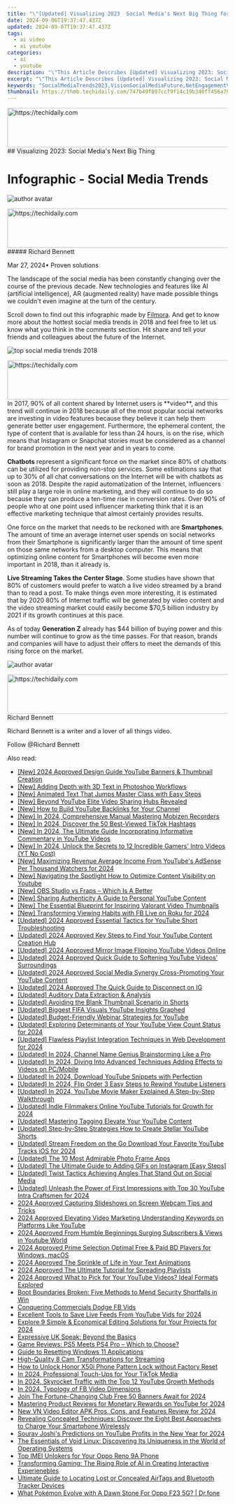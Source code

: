 ```yaml
---
title: "\"[Updated] Visualizing 2023  Social Media's Next Big Thing for 2024\""
date: 2024-09-06T19:37:47.437Z
updated: 2024-09-07T19:37:47.437Z
tags:
  - ai video
  - ai youtube
categories:
  - ai
  - youtube
description: "\"This Article Describes [Updated] Visualizing 2023: Social Media's Next Big Thing for 2024\""
excerpt: "\"This Article Describes [Updated] Visualizing 2023: Social Media's Next Big Thing for 2024\""
keywords: "SocialMediaTrends2023,VisionSocialMediaFuture,NetEngagementVisuals,DigitalContentShift,PlatformEvolution2023,OnlineInfluenceMapping,SocialImpactSighting"
thumbnail: https://thmb.techidaily.com/747b49f807ccf9f14c19b340ff456a78dd6771beaa7f3b2a1e86afcc1230369a.jpg
---
```


<!-- affiliate ads begin -->
<a href="https://ephamedtechinc.pxf.io/c/5597632/2137207/26400" target="_top" id="2137207">
  <img src="//a.impactradius-go.com/display-ad/26400-2137207" border="0" alt="https://techidaily.com" width="728" height="90"/>
</a>
<img height="0" width="0" src="https://ephamedtechinc.pxf.io/i/5597632/2137207/26400" style="position:absolute;visibility:hidden;" border="0" />
<!-- affiliate ads end -->
## Visualizing 2023: Social Media's Next Big Thing

# Infographic - Social Media Trends

![author avatar](https://images.wondershare.com/filmora/article-images/richard-bennett.jpg)

<!-- affiliate ads begin -->
<a href="https://appsumo.8odi.net/c/5597632/2118305/7443" target="_top" id="2118305">
  <img src="//a.impactradius-go.com/display-ad/7443-2118305" border="0" alt="https://techidaily.com" width="728" height="90"/>
</a>
<img height="0" width="0" src="https://appsumo.8odi.net/i/5597632/2118305/7443" style="position:absolute;visibility:hidden;" border="0" />
<!-- affiliate ads end -->
##### Richard Bennett

 Mar 27, 2024• Proven solutions

The landscape of the social media has been constantly changing over the course of the previous decade. New technologies and features like AI (artificial intelligence), AR (augmented reality) have made possible things we couldn't even imagine at the turn of the century.

Scroll down to find out this infographic made by [Filmora](https://tools.techidaily.com/wondershare/filmora/download/). And get to know more about the hottest social media trends in 2018 and feel free to let us know what you think in the comments section. Hit share and tell your friends and colleagues about the future of the Internet.

![top social media trends 2018](https://images.wondershare.com/filmora/article-images/top-social-media-trends-2018.jpg)

<!-- affiliate ads begin -->
<a href="https://ephamedtechinc.pxf.io/c/5597632/2136616/26400" target="_top" id="2136616">
  <img src="//a.impactradius-go.com/display-ad/26400-2136616" border="0" alt="https://techidaily.com" width="728" height="90"/>
</a>
<img height="0" width="0" src="https://ephamedtechinc.pxf.io/i/5597632/2136616/26400" style="position:absolute;visibility:hidden;" border="0" />
<!-- affiliate ads end -->
In 2017, 90% of all content shared by Internet users is **video**, and this trend will continue in 2018 because all of the most popular social networks are investing in video features because they believe it can help them generate better user engagement. Furthermore, the ephemeral content, the type of content that is available for less than 24 hours, is on the rise, which means that Instagram or Snapchat stories must be considered as a channel for brand promotion in the next year and in years to come.

**Chatbots** represent a significant force on the market since 80% of chatbots can be utilized for providing non-stop services. Some estimations say that up to 30% of all chat conversations on the Internet will be with chatbots as soon as 2018\. Despite the rapid automatization of the Internet, influencers still play a large role in online marketing, and they will continue to do so because they can produce a ten-time rise in conversion rates. Over 90% of people who at one point used influencer marketing think that it is an effective marketing technique that almost certainly provides results.

One force on the market that needs to be reckoned with are **Smartphones**. The amount of time an average internet user spends on social networks from their Smartphone is significantly larger than the amount of time spent on those same networks from a desktop computer. This means that optimizing online content for Smartphones will become even more important in 2018, than it already is.

**Live Streaming Takes the Center Stage**. Some studies have shown that 80% of customers would prefer to watch a live video streamed by a brand than to read a post. To make things even more interesting, it is estimated that by 2020 80% of Internet traffic will be generated by video content and the video streaming market could easily become $70,5 billion industry by 2021 if its growth continues at this pace.

As of today **Generation Z** already has $44 billion of buying power and this number will continue to grow as the time passes. For that reason, brands and companies will have to adjust their offers to meet the demands of this rising force on the market.

![author avatar](https://images.wondershare.com/filmora/article-images/richard-bennett.jpg)

<!-- affiliate ads begin -->
<a href="https://ephamedtechinc.pxf.io/c/5597632/2135473/26400" target="_top" id="2135473">
  <img src="//a.impactradius-go.com/display-ad/26400-2135473" border="0" alt="https://techidaily.com" width="728" height="90"/>
</a>
<img height="0" width="0" src="https://ephamedtechinc.pxf.io/i/5597632/2135473/26400" style="position:absolute;visibility:hidden;" border="0" />
<!-- affiliate ads end -->
Richard Bennett

Richard Bennett is a writer and a lover of all things video.

Follow @Richard Bennett


<ins class="adsbygoogle"
     style="display:block"
     data-ad-format="autorelaxed"
     data-ad-client="ca-pub-7571918770474297"
     data-ad-slot="1223367746"></ins>



<ins class="adsbygoogle"
     style="display:block"
     data-ad-client="ca-pub-7571918770474297"
     data-ad-slot="8358498916"
     data-ad-format="auto"
     data-full-width-responsive="true"></ins>





<span class="atpl-alsoreadstyle">Also read:</span>
<div><ul>
<li><a href="https://youtube-zero.techidaily.com/024-approved-design-guide-youtube-banners-and-thumbnail-creation/"><u>[New] 2024 Approved Design Guide YouTube Banners & Thumbnail Creation</u></a></li>
<li><a href="https://extra-information.techidaily.com/new-adding-depth-with-3d-text-in-photoshop-workflows/"><u>[New] Adding Depth with 3D Text in Photoshop Workflows</u></a></li>
<li><a href="https://youtube-lab.techidaily.com/nimated-text-that-jumps-master-class-with-easy-steps/"><u>[New] Animated Text That Jumps Master Class with Easy Steps</u></a></li>
<li><a href="https://youtube-lab.techidaily.com/eyond-youtube-elite-video-sharing-hubs-revealed/"><u>[New] Beyond YouTube Elite Video Sharing Hubs Revealed</u></a></li>
<li><a href="https://youtube-lab.techidaily.com/ow-to-build-youtube-backlinks-for-your-channel/"><u>[New] How to Build YouTube Backlinks for Your Channel</u></a></li>
<li><a href="https://screen-video-capture.techidaily.com/new-in-2024-comprehensive-manual-mastering-mobizen-recorders/"><u>[New] In 2024, Comprehensive Manual Mastering Mobizen Recorders</u></a></li>
<li><a href="https://tiktok-clips.techidaily.com/new-in-2024-discover-the-50-best-viewed-tiktok-hashtags/"><u>[New] In 2024, Discover the 50 Best-Viewed TikTok Hashtags</u></a></li>
<li><a href="https://youtube-lab.techidaily.com/n-2024-the-ultimate-guide-incorporating-informative-commentary-in-youtube-videos/"><u>[New] In 2024, The Ultimate Guide Incorporating Informative Commentary in YouTube Videos</u></a></li>
<li><a href="https://youtube-lab.techidaily.com/n-2024-unlock-the-secrets-to-12-incredible-gamers-intro-videos-yt-no-cost/"><u>[New] In 2024, Unlock the Secrets to 12 Incredible Gamers' Intro Videos (YT No Cost)</u></a></li>
<li><a href="https://youtube-lab.techidaily.com/aximizing-revenue-average-income-from-youtubes-adsense-per-thousand-watchers-for-2024/"><u>[New] Maximizing Revenue Average Income From YouTube's AdSense Per Thousand Watchers for 2024</u></a></li>
<li><a href="https://youtube-lab.techidaily.com/avigating-the-spotlight-how-to-optimize-content-visibility-on-youtube/"><u>[New] Navigating the Spotlight How to Optimize Content Visibility on Youtube</u></a></li>
<li><a href="https://video-capture.techidaily.com/new-obs-studio-vs-fraps-which-is-a-better/"><u>[New] OBS Studio vs Fraps – Which Is A Better</u></a></li>
<li><a href="https://youtube-lab.techidaily.com/haring-authenticity-a-guide-to-personal-youtube-content/"><u>[New] Sharing Authenticity A Guide to Personal YouTube Content</u></a></li>
<li><a href="https://youtube-lab.techidaily.com/he-essential-blueprint-for-inspiring-valorant-video-thumbnails/"><u>[New] The Essential Blueprint for Inspiring Valorant Video Thumbnails</u></a></li>
<li><a href="https://facebook-video-recording.techidaily.com/new-transforming-viewing-habits-with-fb-live-on-roku-for-2024/"><u>[New] Transforming Viewing Habits with FB Live on Roku for 2024</u></a></li>
<li><a href="https://youtube-lab.techidaily.com/ed-2024-approved-essential-tactics-for-youtube-short-troubleshooting/"><u>[Updated] 2024 Approved Essential Tactics for YouTube Short Troubleshooting</u></a></li>
<li><a href="https://youtube-lab.techidaily.com/ed-2024-approved-key-steps-to-find-your-youtube-content-creation-hub/"><u>[Updated] 2024 Approved Key Steps to Find Your YouTube Content Creation Hub</u></a></li>
<li><a href="https://youtube-lab.techidaily.com/ed-2024-approved-mirror-image-flipping-youtube-videos-online/"><u>[Updated] 2024 Approved Mirror Image Flipping YouTube Videos Online</u></a></li>
<li><a href="https://youtube-lab.techidaily.com/ed-2024-approved-quick-guide-to-softening-youtube-videos-surroundings/"><u>[Updated] 2024 Approved Quick Guide to Softening YouTube Videos' Surroundings</u></a></li>
<li><a href="https://youtube-lab.techidaily.com/ed-2024-approved-social-media-synergy-cross-promoting-your-youtube-content/"><u>[Updated] 2024 Approved Social Media Synergy Cross-Promoting Your YouTube Content</u></a></li>
<li><a href="https://instagram-video-files.techidaily.com/updated-2024-approved-the-quick-guide-to-disconnect-on-ig/"><u>[Updated] 2024 Approved The Quick Guide to Disconnect on IG</u></a></li>
<li><a href="https://screen-sharing-recording.techidaily.com/updated-auditory-data-extraction-and-analysis/"><u>[Updated] Auditory Data Extraction & Analysis</u></a></li>
<li><a href="https://youtube-lab.techidaily.com/ed-avoiding-the-blank-thumbnail-scenario-in-shorts/"><u>[Updated] Avoiding the Blank Thumbnail Scenario in Shorts</u></a></li>
<li><a href="https://youtube-lab.techidaily.com/ed-biggest-fifa-visuals-youtube-insights-graphed/"><u>[Updated] Biggest FIFA Visuals YouTube Insights Graphed</u></a></li>
<li><a href="https://youtube-lab.techidaily.com/ed-budget-friendly-webinar-strategies-for-youtube/"><u>[Updated] Budget-Friendly Webinar Strategies for YouTube</u></a></li>
<li><a href="https://youtube-lab.techidaily.com/ed-exploring-determinants-of-your-youtube-view-count-status-for-2024/"><u>[Updated] Exploring Determinants of Your YouTube View Count Status for 2024</u></a></li>
<li><a href="https://youtube-lab.techidaily.com/ed-flawless-playlist-integration-techniques-in-web-development-for-2024/"><u>[Updated] Flawless Playlist Integration Techniques in Web Development for 2024</u></a></li>
<li><a href="https://facebook-video-share.techidaily.com/updated-in-2024-channel-name-genius-brainstorming-like-a-pro/"><u>[Updated] In 2024, Channel Name Genius Brainstorming Like a Pro</u></a></li>
<li><a href="https://fox-cloud.techidaily.com/updated-in-2024-diving-into-advanced-techniques-adding-effects-to-videos-on-pcmobile/"><u>[Updated] In 2024, Diving Into Advanced Techniques Adding Effects to Videos on PC/Mobile</u></a></li>
<li><a href="https://youtube-lab.techidaily.com/ed-in-2024-download-youtube-snippets-with-perfection/"><u>[Updated] In 2024, Download YouTube Snippets with Perfection</u></a></li>
<li><a href="https://youtube-lab.techidaily.com/ed-in-2024-flip-order-3-easy-steps-to-rewind-youtube-listeners/"><u>[Updated] In 2024, Flip Order 3 Easy Steps to Rewind Youtube Listeners</u></a></li>
<li><a href="https://youtube-lab.techidaily.com/ed-in-2024-youtube-movie-maker-explained-a-step-by-step-walkthrough/"><u>[Updated] In 2024, YouTube Movie Maker Explained A Step-by-Step Walkthrough</u></a></li>
<li><a href="https://youtube-lab.techidaily.com/ed-indie-filmmakers-online-youtube-tutorials-for-growth-for-2024/"><u>[Updated] Indie Filmmakers Online YouTube Tutorials for Growth for 2024</u></a></li>
<li><a href="https://facebook-video-share.techidaily.com/updated-mastering-tagging-elevate-your-youtube-content/"><u>[Updated] Mastering Tagging Elevate Your YouTube Content</u></a></li>
<li><a href="https://youtube-lab.techidaily.com/ed-step-by-step-strategies-how-to-create-stellar-youtube-shorts/"><u>[Updated] Step-by-Step Strategies How to Create Stellar YouTube Shorts</u></a></li>
<li><a href="https://youtube-lab.techidaily.com/ed-stream-freedom-on-the-go-download-your-favorite-youtube-tracks-ios-for-2024/"><u>[Updated] Stream Freedom on the Go Download Your Favorite YouTube Tracks iOS for 2024</u></a></li>
<li><a href="https://some-guidance.techidaily.com/updated-the-10-most-admirable-photo-frame-apps/"><u>[Updated] The 10 Most Admirable Photo Frame Apps</u></a></li>
<li><a href="https://instagram-clips.techidaily.com/updated-the-ultimate-guide-to-adding-gifs-on-instagram-easy-steps/"><u>[Updated] The Ultimate Guide to Adding GIFs on Instagram [Easy Steps]</u></a></li>
<li><a href="https://instagram-video-recordings.techidaily.com/updated-twist-tactics-achieving-angles-that-stand-out-on-social-media/"><u>[Updated] Twist Tactics Achieving Angles That Stand Out on Social Media</u></a></li>
<li><a href="https://youtube-lab.techidaily.com/ed-unleash-the-power-of-first-impressions-with-top-30-youtube-intra-craftsmen-for-2024/"><u>[Updated] Unleash the Power of First Impressions with Top 30 YouTube Intra Craftsmen for 2024</u></a></li>
<li><a href="https://screen-activity-recording.techidaily.com/2024-approved-capturing-slideshows-on-screen-webcam-tips-and-tricks/"><u>2024 Approved Capturing Slideshows on Screen Webcam Tips and Tricks</u></a></li>
<li><a href="https://youtube-lab.techidaily.com/approved-elevating-video-marketing-understanding-keywords-on-platforms-like-youtube/"><u>2024 Approved Elevating Video Marketing Understanding Keywords on Platforms Like YouTube</u></a></li>
<li><a href="https://youtube-lab.techidaily.com/approved-from-humble-beginnings-surging-subscribers-and-views-in-youtube-world/"><u>2024 Approved From Humble Beginnings Surging Subscribers & Views in Youtube World</u></a></li>
<li><a href="https://extra-support.techidaily.com/2024-approved-prime-selection-optimal-free-and-paid-bd-players-for-windows-macos/"><u>2024 Approved Prime Selection Optimal Free & Paid BD Players for Windows, macOS</u></a></li>
<li><a href="https://youtube-lab.techidaily.com/approved-the-sprinkle-of-life-in-your-text-animations/"><u>2024 Approved The Sprinkle of Life in Your Text Animations</u></a></li>
<li><a href="https://youtube-lab.techidaily.com/approved-the-ultimate-tutorial-for-spreading-playlists/"><u>2024 Approved The Ultimate Tutorial for Spreading Playlists</u></a></li>
<li><a href="https://youtube-lab.techidaily.com/approved-what-to-pick-for-your-youtube-videos-ideal-formats-explored/"><u>2024 Approved What to Pick for Your YouTube Videos? Ideal Formats Explored</u></a></li>
<li><a href="https://win11-tips.techidaily.com/boot-boundaries-broken-five-methods-to-mend-security-shortfalls-in-win/"><u>Boot Boundaries Broken: Five Methods to Mend Security Shortfalls in Win</u></a></li>
<li><a href="https://facebook-video-files.techidaily.com/conquering-commercials-dodge-fb-vids/"><u>Conquering Commercials Dodge FB Vids</u></a></li>
<li><a href="https://youtube-lab.techidaily.com/lent-tools-to-save-live-feeds-from-youtube-vids-for-2024/"><u>Excellent Tools to Save Live Feeds From YouTube Vids for 2024</u></a></li>
<li><a href="https://youtube-lab.techidaily.com/re-9-simple-and-economical-editing-solutions-for-your-projects-for-2024/"><u>Explore 9 Simple & Economical Editing Solutions for Your Projects for 2024</u></a></li>
<li><a href="https://mondly-stories.techidaily.com/expressive-uk-speak-beyond-the-basics/"><u>Expressive UK Speak: Beyond the Basics</u></a></li>
<li><a href="https://buynow-reviews.techidaily.com/game-reviews-ps5-meets-ps4-pro-which-to-choose/"><u>Game Reviews: PS5 Meets PS4 Pro – Which to Choose?</u></a></li>
<li><a href="https://win11-tips.techidaily.com/guide-to-resetting-windows-11-applications/"><u>Guide to Resetting Windows 11 Applications</u></a></li>
<li><a href="https://extra-tips.techidaily.com/high-quality-8-cam-transformations-for-streaming/"><u>High-Quality 8 Cam Transformations for Streaming</u></a></li>
<li><a href="https://unlock-android.techidaily.com/how-to-unlock-honor-x50i-phone-pattern-lock-without-factory-reset-by-drfone-android/"><u>How to Unlock Honor X50i Phone Pattern Lock without Factory Reset</u></a></li>
<li><a href="https://extra-guidance.techidaily.com/in-2024-professional-touch-ups-for-your-tiktok-media/"><u>In 2024, Professional Touch-Ups for Your TikTok Media</u></a></li>
<li><a href="https://youtube-lab.techidaily.com/24-skyrocket-traffic-with-the-top-12-youtube-growth-methods/"><u>In 2024, Skyrocket Traffic with the Top 12 YouTube Growth Methods</u></a></li>
<li><a href="https://facebook-video-recording.techidaily.com/in-2024-typology-of-fb-video-dimensions/"><u>In 2024, Typology of FB Video Dimensions</u></a></li>
<li><a href="https://youtube-lab.techidaily.com/the-fortune-changing-club-free-50-banners-await-for-2024/"><u>Join The Fortune-Changing Club Free 50 Banners Await for 2024</u></a></li>
<li><a href="https://youtube-lab.techidaily.com/ring-product-reviews-for-monetary-rewards-on-youtube-for-2024/"><u>Mastering Product Reviews for Monetary Rewards on YouTube for 2024</u></a></li>
<li><a href="https://ai-video-apps.techidaily.com/new-vn-video-editor-apk-pros-cons-and-features-review-for-2024/"><u>New VN Video Editor APK Pros, Cons, and Features Review for 2024</u></a></li>
<li><a href="https://hardware-reviews.techidaily.com/revealing-concealed-techniques-discover-the-eight-best-approaches-to-charge-your-smartphone-wirelessly/"><u>Revealing Concealed Techniques: Discover the Eight Best Approaches to Charge Your Smartphone Wirelessly</u></a></li>
<li><a href="https://youtube-lab.techidaily.com/v-joshis-predictions-on-youtube-profits-in-the-new-year-for-2024/"><u>Sourav Joshi's Predictions on YouTube Profits in the New Year for 2024</u></a></li>
<li><a href="https://tech-recovery.techidaily.com/the-essentials-of-void-linux-discovering-its-uniqueness-in-the-world-of-operating-systems/"><u>The Essentials of Void Linux: Discovering Its Uniqueness in the World of Operating Systems</u></a></li>
<li><a href="https://sim-unlock.techidaily.com/top-imei-unlokers-for-your-oppo-reno-9a-phone-by-drfone-android/"><u>Top IMEI Unlokers for Your Oppo Reno 9A Phone</u></a></li>
<li><a href="https://tech-hub.techidaily.com/transforming-gaming-the-rising-role-of-ai-in-creating-interactive-experienebles/"><u>Transforming Gaming: The Rising Role of AI in Creating Interactive Experienebles</u></a></li>
<li><a href="https://hardware-help.techidaily.com/ultimate-guide-to-locating-lost-or-concealed-airtags-and-bluetooth-tracker-devices/"><u>Ultimate Guide to Locating Lost or Concealed AirTags and Bluetooth Tracker Devices</u></a></li>
<li><a href="https://android-pokemon-go.techidaily.com/what-pokemon-evolve-with-a-dawn-stone-for-oppo-f23-5g-drfone-by-drfone-virtual-android/"><u>What Pokémon Evolve with A Dawn Stone For Oppo F23 5G? | Dr.fone</u></a></li>
</ul></div>
